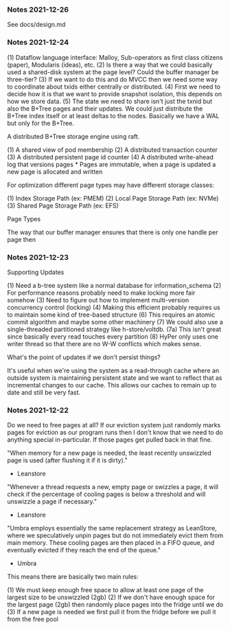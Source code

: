 ### Notes 2021-12-26

See docs/design.md

### Notes 2021-12-24

(1) Dataflow language interface: Malloy, Sub-operators as first class citizens (paper), Modularis (ideas), etc.
(2) Is there a way that we could basically used a shared-disk system at the page level? Could the buffer manager be three-tier?
(3) If we want to do this and do MVCC then we need some way to coordinate about txids either centrally or distributed.
(4) First we need to decide how it is that we want to provide snapshot isolation, this depends on how we store data.
(5) The state we need to share isn't just the txnid but also the B+Tree pages and their updates. We could just distribute
the B+Tree index itself or at least deltas to the nodes. Basically we have a WAL but only for the B+Tree.

A distributed B+Tree storage engine using raft.

(1) A shared view of pod membership
(2) A distributed transaction counter
(3) A distributed persistent page id counter
(4) A distributed write-ahead log that versions pages
    * Pages are immutable, when a page is updated a new page is allocated and written

For optimization different page types may have different storage classes:

(1) Index Storage Path (ex: PMEM)
(2) Local Page Storage Path (ex: NVMe)
(3) Shared Page Storage Path (ex: EFS)

Page Types

The way that our buffer manager ensures that there is only one handle per page then  

### Notes 2021-12-23

Supporting Updates

(1) Need a b-tree system like a normal database for information_schema
(2) For performance reasons probably need to make locking more fair somehow
(3) Need to figure out how to implement multi-version concurrency control (locking)
(4) Making this efficient probably requires us to maintain some kind of tree-based structure
(6) This requires an atomic commit algorithm and maybe some other machinery
(7) We could also use a single-threaded partitioned strategy like h-store/voltdb.
    (7a) This isn't great since basically every read touches every partition
(8) HyPer only uses one writer thread so that there are no W-W conflicts which makes sense.

What's the point of updates if we don't persist things?

It's useful when we're using the system as a read-through cache where an outside system is maintaining persistent state
and we want to reflect that as incremental changes to our cache. This allows our caches to remain up to date and still be
very fast.

### Notes 2021-12-22

Do we need to free pages at all? If our eviction system just randomly marks pages for eviction
as our program runs then I don't know that we need to do anything special in-particular. If those
pages get pulled back in that fine.

"When memory for a new page is needed, the least recently unswizzled page is used (after flushing it if it is dirty)."
- Leanstore

"Whenever a thread requests a new, empty page or swizzles a page, it will check if the percentage of cooling pages
is below a threshold and will unswizzle a page if necessary."
- Leanstore

"Umbra employs essentially the same replacement strategy as LeanStore, where we speculatively unpin pages but do
not immediately evict them from main memory. These cooling pages are then placed in a FIFO queue, and eventually
evicted if they reach the end of the queue."
- Umbra

This means there are basically two main rules:

(1) We must keep enough free space to allow at least one page of the largest size to be unswizzled (2gb)
(2) If we don't have enough space for the largest page (2gb) then randomly place pages into the fridge until we do
(3) If a new page is needed we first pull it from the fridge before we pull it from the free pool
